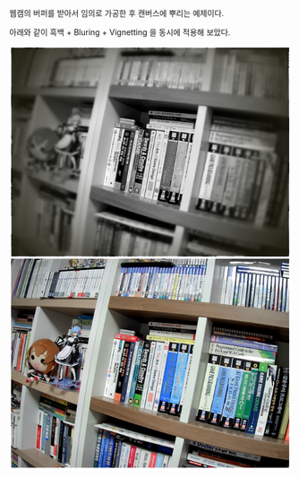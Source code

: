 웹캠의 버퍼를 받아서 임의로 가공한 후 캔버스에 뿌리는 예제이다.

아래와 같이 흑백 + Bluring + Vignetting 을 동시에 적용해 보았다.

![screenshot01](https://github.com/smgal/cam-to-canvas/blob/master/screenshot01.png)
